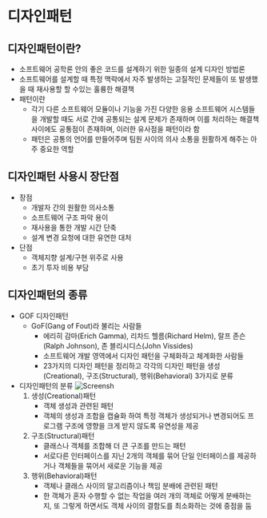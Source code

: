 # 디자인패턴
## 디자인패턴이란?
- 소프트웨어 공학론 안의 좋은 코드를 설계하기 위한 일종의 설계 디자인 방법론
- 소프트웨어를 설계할 때 특정 맥락에서 자주 발생하는 고질적인 문제들이 또 발생했을 때 재사용할 할 수있는 훌륭한 해결책
- 패턴이란
    - 각기 다른 소프트웨어 모듈이나 기능을 가진 다양한 응용 소프트웨어 시스템들을 개발할 때도 서로 간에 공통되는 설계 문제가 존재하며 이를 처리하는 해결책 사이에도 공통점이 존재하며, 이러한 유사점을 패턴이라 함
    - 패턴은 공통의 언어를 만들어주며 팀원 사이의 의사 소통을 원활하게 해주는 아주 중요한 역할
## 디자인패턴 사용시 장단점
- 장점
    - 개발자 간의 원활한 의사소통
    - 소프트웨어 구조 파악 용이
    - 재사용을 통한 개발 시간 단축
    - 설계 변경 요청에 대한 유연한 대처
- 단점
    - 객체지향 설계/구현 위주로 사용
    - 초기 투자 비용 부담
## 디자인패턴의 종류
- GOF 디자인패턴
    - GoF(Gang of Fout)라 불리는 사람들
        - 에리히 감마(Erich Gamma), 리차드 헬름(Richard Helm), 랄프 존슨(Ralph Johnson), 존 블리시디스(John Vissides)
        - 소프트웨어 개발 영역에서 디자인 패턴을 구체화하고 체계화한 사람들
        - 23가지의 디자인 패턴을 정리하고 각각의 디자인 패턴을 생성(Creational), 구조(Structural), 행위(Behavioral) 3가지로 분류
- 디자인패턴의 분류
    ![Screensh](https://4.bp.blogspot.com/--r5mOssWOrU/T7cn3uFSbwI/AAAAAAAAJwA/xAuZK0OAJ48/s1600/%EC%82%AC%EC%9A%A9%EC%9E%90+%EC%A7%80%EC%A0%95+5.gif)
    1. 생성(Creational)패턴
        - 객체 생성과 관련된 패턴
        - 객체의 생성과 조합을 캡슐화 하여 특정 객체가 생성되거나 변경되어도 프로그램 구조에 영향을 크게 받지 않도록 유연성을 제공
    2. 구조(Structural)패턴
        - 클래스나 객체를 조합해 더 큰 구조를 만드는 패턴
        - 서로다른 인터페이스를 지닌 2개의 객체를 묶어 단일 인터페이스를 제공하거나 객체들을 묶어서 새로운 기능을 제공
    3. 행위(Behavioral)패턴
        - 객체나 클래스 사이의 알고리즘이나 책임 분배에 관련된 패턴
        - 한 객체가 혼자 수행할 수 없는 작업을 여러 개의 객체로 어떻게 분배하는지, 또 그렇게 하면서도 객체 사이의 결함도를 최소화하는 것에 중점을 둠